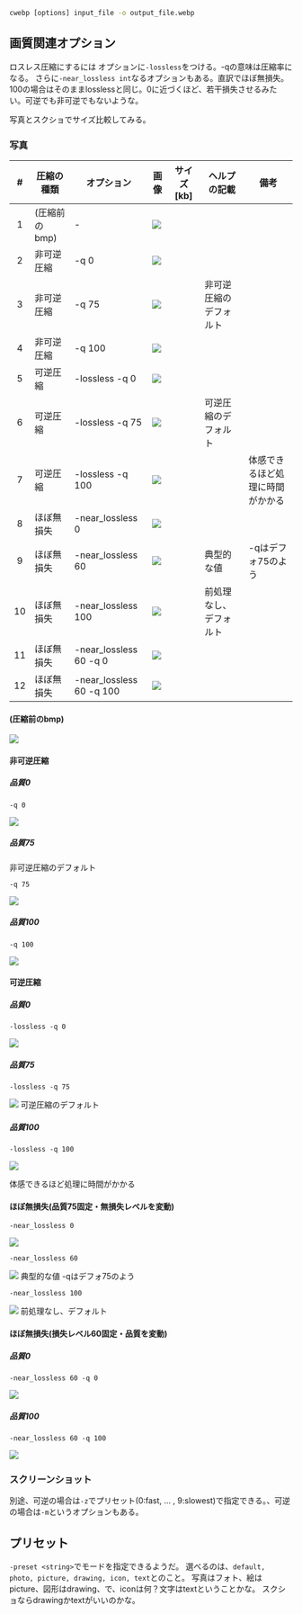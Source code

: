 
```cmd
cwebp [options] input_file -o output_file.webp
```


## 画質関連オプション
ロスレス圧縮にするには
オプションに``-lossless``をつける。-qの意味は圧縮率になる。
さらに``-near_lossless int``なるオプションもある。直訳でほぼ無損失。
100の場合はそのままlosslessと同じ。0に近づくほど、若干損失させるみたい。可逆でも非可逆でもないような。

写真とスクショでサイズ比較してみる。

### 写真
|   #   |  圧縮の種類   |        オプション        |            画像             | サイズ[kb] |      ヘルプの記載      |               備考               |
| :---: | ------------- | ------------------------ | --------------------------- | ---------- | ---------------------- | -------------------------------- |
|   1   | (圧縮前のbmp) | -                        | ![](./input.bmp)            |            |                        |                                  |
|   2   | 非可逆圧縮    | -q 0                     | ![](./output_q0.webp)       |            |                        |                                  |
|   3   | 非可逆圧縮    | -q 75                    | ![](./output_q75.webp)      |            | 非可逆圧縮のデフォルト |                                  |
|   4   | 非可逆圧縮    | -q 100                   | ![](./output_q100.webp)     |            |                        |                                  |
|   5   | 可逆圧縮      | -lossless -q 0           | ![](./output_lq0.webp)      |            |                        |                                  |
|   6   | 可逆圧縮      | -lossless -q 75          | ![](./output_lq75.webp)     |            | 可逆圧縮のデフォルト   |                                  |
|   7   | 可逆圧縮      | -lossless -q 100         | ![](./output_lq100.webp)    |            |                        | 体感できるほど処理に時間がかかる |
|   8   | ほぼ無損失    | -near_lossless 0         | ![](./output_nl0.webp)      |            |                        |                                  |
|   9   | ほぼ無損失    | -near_lossless 60        | ![](./output_nl60.webp)     |            | 典型的な値             | -qはデフォ75のよう               |
|  10   | ほぼ無損失    | -near_lossless 100       | ![](./output_nl100.webp)    |            | 前処理なし、デフォルト |                                  |
|  11   | ほぼ無損失    | -near_lossless 60 -q 0   | ![](./output_nl60q0.webp)   |            |                        |                                  |
|  12   | ほぼ無損失    | -near_lossless 60 -q 100 | ![](./output_nl60q100.webp) |            |                        |                                  |

#### (圧縮前のbmp)
![](./input.bmp)


#### 非可逆圧縮
##### 品質0
```
-q 0
```
![](./output_q0.webp)


##### 品質75
非可逆圧縮のデフォルト
```
-q 75
```
![](./output_q75.webp)

##### 品質100
```
-q 100
```
![](./output_q100.webp)


#### 可逆圧縮
##### 品質0
```
-lossless -q 0
```
![](./output_lq0.webp)


##### 品質75
```
-lossless -q 75
```
![](./output_lq75.webp)
 可逆圧縮のデフォルト

##### 品質100
```
-lossless -q 100
```
![](./output_lq100.webp)

体感できるほど処理に時間がかかる
#### ほぼ無損失(品質75固定・無損失レベルを変動)
```
-near_lossless 0
```
![](./output_nl0.webp)


```
-near_lossless 60
```
![](./output_nl60.webp)
典型的な値
-qはデフォ75のよう
```
-near_lossless 100
```
![](./output_nl100.webp)
前処理なし、デフォルト

#### ほぼ無損失(損失レベル60固定・品質を変動)
##### 品質0
```
-near_lossless 60 -q 0
```
![](./output_nl60q0.webp)


##### 品質100
```
-near_lossless 60 -q 100
```
![](./output_nl60q100.webp)


### スクリーンショット


別途、可逆の場合は``-z``でプリセット(0:fast, ... , 9:slowest)で指定できる。、可逆の場合は``-m``というオプションもある。

## プリセット
``-preset <string>``でモードを指定できるようだ。
選べるのは、``default, photo, picture, drawing, icon, text``とのこと。
写真はフォト、絵はpicture、図形はdrawing、で、iconは何？文字はtextということかな。
スクショならdrawingかtextがいいのかな。
